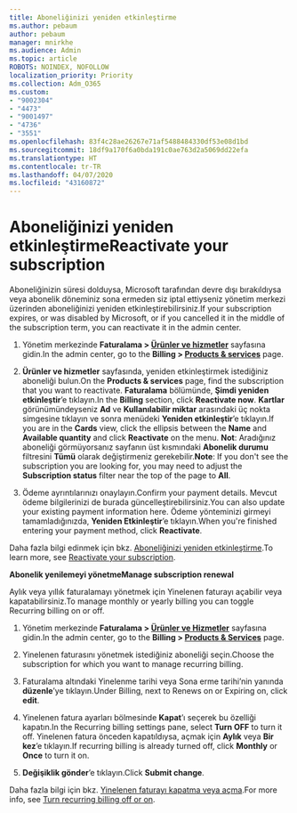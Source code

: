 ```yaml
---
title: Aboneliğinizi yeniden etkinleştirme
ms.author: pebaum
author: pebaum
manager: mnirkhe
ms.audience: Admin
ms.topic: article
ROBOTS: NOINDEX, NOFOLLOW
localization_priority: Priority
ms.collection: Adm_O365
ms.custom:
- "9002304"
- "4473"
- "9001497"
- "4736"
- "3551"
ms.openlocfilehash: 83f4c28ae26267e71af5488484330df53e08d1bd
ms.sourcegitcommit: 18df9a170f6a0bda191c0ae763d2a5069dd22efa
ms.translationtype: HT
ms.contentlocale: tr-TR
ms.lasthandoff: 04/07/2020
ms.locfileid: "43160872"
---
```

# <a name="reactivate-your-subscription"></a><span data-ttu-id="94cc3-102">Aboneliğinizi yeniden etkinleştirme</span><span class="sxs-lookup"><span data-stu-id="94cc3-102">Reactivate your subscription</span></span>

<span data-ttu-id="94cc3-103">Aboneliğinizin süresi dolduysa, Microsoft tarafından devre dışı bırakıldıysa veya abonelik döneminiz sona ermeden siz iptal ettiyseniz yönetim merkezi üzerinden aboneliğinizi yeniden etkinleştirebilirsiniz.</span><span class="sxs-lookup"><span data-stu-id="94cc3-103">If your subscription expires, or was disabled by Microsoft, or if you cancelled it in the middle of the subscription term, you can reactivate it in the admin center.</span></span> 

1. <span data-ttu-id="94cc3-104">Yönetim merkezinde **Faturalama > [Ürünler ve hizmetler](https://go.microsoft.com/fwlink/p/?linkid=842054)** sayfasına gidin.</span><span class="sxs-lookup"><span data-stu-id="94cc3-104">In the admin center, go to the **Billing > [Products & services](https://go.microsoft.com/fwlink/p/?linkid=842054)** page.</span></span>

2. <span data-ttu-id="94cc3-105">**Ürünler ve hizmetler** sayfasında, yeniden etkinleştirmek istediğiniz aboneliği bulun.</span><span class="sxs-lookup"><span data-stu-id="94cc3-105">On the **Products & services** page, find the subscription that you want to reactivate.</span></span>  <span data-ttu-id="94cc3-106">**Faturalama** bölümünde, **Şimdi yeniden etkinleştir**’e tıklayın.</span><span class="sxs-lookup"><span data-stu-id="94cc3-106">In the **Billing** section, click **Reactivate now**.</span></span>  <span data-ttu-id="94cc3-107">**Kartlar** görünümündeyseniz **Ad** ve **Kullanılabilir miktar** arasındaki üç nokta simgesine tıklayın ve sonra menüdeki **Yeniden etkinleştir**’e tıklayın.</span><span class="sxs-lookup"><span data-stu-id="94cc3-107">If you are in the **Cards** view, click the ellipsis between the **Name** and **Available quantity** and click **Reactivate** on the menu.</span></span> <span data-ttu-id="94cc3-108">**Not**: Aradığınız aboneliği görmüyorsanız sayfanın üst kısmındaki **Abonelik durumu** filtresini **Tümü** olarak değiştirmeniz gerekebilir.</span><span class="sxs-lookup"><span data-stu-id="94cc3-108">**Note**: If you don't see the subscription you are looking for, you may need to adjust the **Subscription status** filter near the top of the page to **All**.</span></span>

3. <span data-ttu-id="94cc3-109">Ödeme ayrıntılarınızı onaylayın.</span><span class="sxs-lookup"><span data-stu-id="94cc3-109">Confirm your payment details.</span></span>  <span data-ttu-id="94cc3-110">Mevcut ödeme bilgilerinizi de burada güncelleştirebilirsiniz.</span><span class="sxs-lookup"><span data-stu-id="94cc3-110">You can also update your existing payment information here.</span></span>  <span data-ttu-id="94cc3-111">Ödeme yönteminizi girmeyi tamamladığınızda, **Yeniden Etkinleştir**’e tıklayın.</span><span class="sxs-lookup"><span data-stu-id="94cc3-111">When you're finished entering your payment method, click **Reactivate**.</span></span>

<span data-ttu-id="94cc3-112">Daha fazla bilgi edinmek için bkz. [Aboneliğinizi yeniden etkinleştirme](https://docs.microsoft.com/office365/admin/subscriptions-and-billing/reactivate-your-subscription).</span><span class="sxs-lookup"><span data-stu-id="94cc3-112">To learn more, see [Reactivate your subscription](https://docs.microsoft.com/office365/admin/subscriptions-and-billing/reactivate-your-subscription).</span></span>

<span data-ttu-id="94cc3-113">**Abonelik yenilemeyi yönetme**</span><span class="sxs-lookup"><span data-stu-id="94cc3-113">**Manage subscription renewal**</span></span>

<span data-ttu-id="94cc3-114">Aylık veya yıllık faturalamayı yönetmek için Yinelenen faturayı açabilir veya kapatabilirsiniz.</span><span class="sxs-lookup"><span data-stu-id="94cc3-114">To manage monthly or yearly billing you can toggle Recurring billing on or off.</span></span>

1. <span data-ttu-id="94cc3-115">Yönetim merkezinde **Faturalama > [Ürünler ve Hizmetler](https://go.microsoft.com/fwlink/p/?linkid=842054)** sayfasına gidin.</span><span class="sxs-lookup"><span data-stu-id="94cc3-115">In the admin center, go to the **Billing > [Products & Services](https://go.microsoft.com/fwlink/p/?linkid=842054)** page.</span></span>

2. <span data-ttu-id="94cc3-116">Yinelenen faturasını yönetmek istediğiniz aboneliği seçin.</span><span class="sxs-lookup"><span data-stu-id="94cc3-116">Choose the subscription for which you want to manage recurring billing.</span></span> 

3. <span data-ttu-id="94cc3-117">Faturalama altındaki Yinelenme tarihi veya Sona erme tarihi’nin yanında **düzenle**’ye tıklayın.</span><span class="sxs-lookup"><span data-stu-id="94cc3-117">Under Billing, next to Renews on or Expiring on, click **edit**.</span></span>

4. <span data-ttu-id="94cc3-118">Yinelenen fatura ayarları bölmesinde **Kapat**’ı seçerek bu özelliği kapatın.</span><span class="sxs-lookup"><span data-stu-id="94cc3-118">In the Recurring billing settings pane, select **Turn OFF** to turn it off.</span></span> <span data-ttu-id="94cc3-119">Yinelenen fatura önceden kapatıldıysa, açmak için **Aylık** veya **Bir kez**’e tıklayın.</span><span class="sxs-lookup"><span data-stu-id="94cc3-119">If recurring billing is already turned off, click **Monthly** or **Once** to turn it on.</span></span> 

5. <span data-ttu-id="94cc3-120">**Değişiklik gönder**’e tıklayın.</span><span class="sxs-lookup"><span data-stu-id="94cc3-120">Click **Submit change**.</span></span>

<span data-ttu-id="94cc3-121">Daha fazla bilgi için bkz. [Yinelenen faturayı kapatma veya açma](https://docs.microsoft.com/office365/admin/subscriptions-and-billing/renew-your-subscription#turn-recurring-billing-off-or-on).</span><span class="sxs-lookup"><span data-stu-id="94cc3-121">For more info, see [Turn recurring billing off or on](https://docs.microsoft.com/office365/admin/subscriptions-and-billing/renew-your-subscription#turn-recurring-billing-off-or-on).</span></span>
